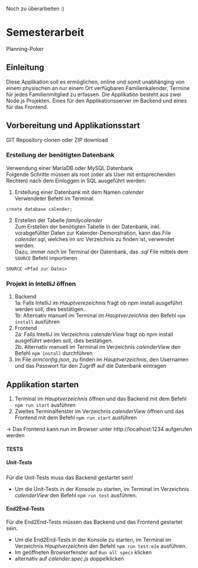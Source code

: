 Noch zu überarbeiten :)
# Semesterarbeit
Planning-Poker
## Einleitung
Diese Applikation soll es ermöglichen, online und somit unabhänging von einem physischen an nur einem Ort verfügbaren Familienkalender,
Termine für jedes Familienmitglied zu erfassen. Die Applikation besteht aus zwei Node.js Projekten. Eines für den Applikationsserver im Backend
und eines für das Frontend.
## Vorbereitung und Applikationsstart
GIT Repository clonen oder ZIP download

### Erstellung der benötigten Datenbank
Verwendung einer MariaDB oder MySQL Datenbank  
Folgende Schritte müssen als root (oder als User mit entsprechenden Rechten) nach dem Einloggen in SQL ausgeführt werden:  
1. Erstellung einer Datenbank mit dem Namen *calender*  
Verwendeter Befehl im Terminal:
```
create database calender;
```
2. Erstellen der Tabelle *familycalender*  
Zum Erstellen der benötigten Tabelle in der Datenbank, inkl. vorabgefüllter Daten zur Kalender-Demonstration, kann das File *calender.sql*, welches im *src* Verzeichnis zu finden ist, verwendet werden.  
Dazu, immer noch im Terminal der Datenbank, das *.sql* File mittels dem `SOURCE` Befehl importieren
```
SOURCE <Pfad zur Datei>
```
### Projekt in IntelliJ öffnen
1. Backend  
  1a: Falls IntelliJ im *Hauptverezeichnis* fragt ob npm install ausgeführt werden soll, dies bestätigen.  
  1b: Alternativ manuell im Terminal im *Hauptverzeichnis* den Befehl `npm install` ausführen
2. Frontend  
  2a: Falls IntelliJ im Verzeichnis *calenderView* fragt ob npm install ausgeführt werden soll, dies bestätigen.  
  2b. Alternativ manuell im Terminal im Verzeichnis *calenderView* den Befehl `npm install` durchführen
3. Im File *ormconfig.json*, zu finden im *Hauptverzeichnis*, den Usernamen und das Passwort für den Zugriff auf die Datenbank eintragen

## Applikation starten
1. Terminal im *Hauptverzeichnis* öffnen und das Backend mit dem Befehl `npm run start` ausführen
2. Zweites Terminalfenster im Verzeichnis *calenderView* öffnen und das Frontend mit dem Befehl `npm run start` ausführen  
  
-> Das Frontend kann nun im Browser unter http://localhost:1234 aufgerufen werden


#### TESTS
##### Unit-Tests
Für die Unit-Tests muss das Backend gestartet sein!  
- Um die Unit-Tests in der Konsole zu starten, im Terminal im Verzeichnis *calenderView* den Befehl `npm run test` ausführen.

#### End2End-Tests
Für die End2End-Tests müssen das Backend und das Frontend gestartet sein.  
- Um die End2End-Tests in der Konsole zu starten, im Terminal im Verzeichnis *Hauptverzeichnis* den Befehl `npm run test:e2e` ausführen.  
- Im geöffneten Browserfenster auf `Run all specs` klicken
- alternativ auf *calender.spec.js* doppelklicken




